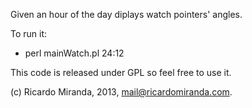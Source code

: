 Given an hour of the day diplays watch pointers' angles.

To run it:
 - perl mainWatch.pl 24:12

This code is released under GPL so feel free to use it.

(c) Ricardo Miranda, 2013, mail@ricardomiranda.com.


